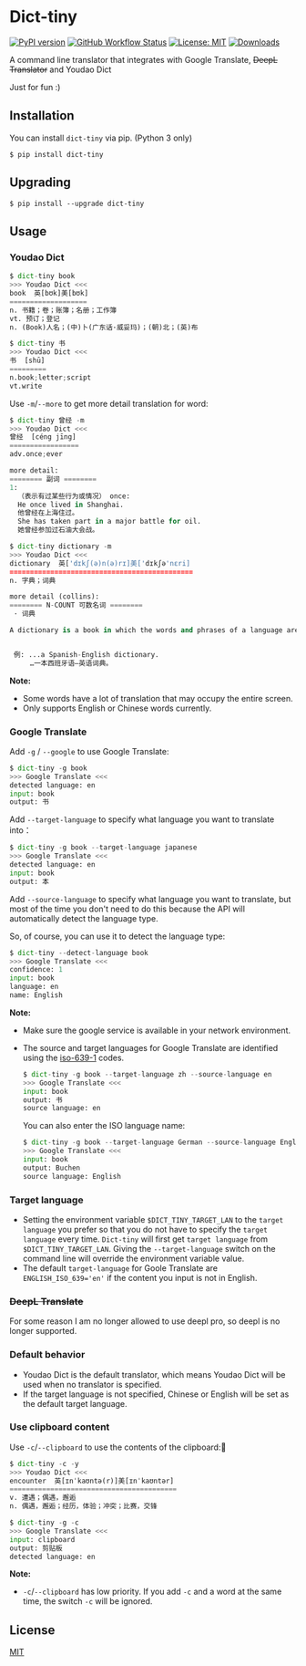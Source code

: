 # Dict-tiny

[![PyPI version](https://img.shields.io/pypi/v/dict-tiny.svg)](https://pypi.python.org/pypi/dict-tiny/) [![GitHub Workflow Status](https://img.shields.io/github/actions/workflow/status/louieh/dict-tiny/upload-dict-tiny-package.yml)](https://github.com/louieh/dict-tiny/actions?query=workflow%3A%22Upload+Dict-tiny+Python+Package%22) [![License: MIT](https://img.shields.io/badge/License-MIT-blue.svg)](https://opensource.org/licenses/MIT) [![Downloads](https://pepy.tech/badge/dict-tiny)](https://pepy.tech/project/dict-tiny)


A command line translator that integrates with Google Translate, ~~DeepL Translator~~ and Youdao Dict

Just for fun :)



## Installation

You can install `dict-tiny` via pip. (Python 3 only)

```shell
$ pip install dict-tiny
```



## Upgrading

```shell
$ pip install --upgrade dict-tiny
```



## Usage

### Youdao Dict

```python
$ dict-tiny book
>>> Youdao Dict <<<
book  英[bʊk]美[bʊk]
===================
n. 书籍；卷；账簿；名册；工作簿
vt. 预订；登记
n. (Book)人名；(中)卜(广东话·威妥玛)；(朝)北；(英)布
```

```python
$ dict-tiny 书
>>> Youdao Dict <<<
书  [shū]
=========
n.book;letter;script
vt.write
```

Use `-m`/`--more` to get more detail translation for word:

```python
$ dict-tiny 曾经 -m
>>> Youdao Dict <<<
曾经  [céng jīng]
=================
adv.once;ever

more detail:
======== 副词 ========
1:
  （表示有过某些行为或情况） once:
  He once lived in Shanghai.
  他曾经在上海住过。
  She has taken part in a major battle for oil.
  她曾经参加过石油大会战。
```

```python
$ dict-tiny dictionary -m
>>> Youdao Dict <<<
dictionary  英['dɪkʃ(ə)n(ə)rɪ]美['dɪkʃə'nɛri]
=============================================
n. 字典；词典

more detail (collins):
======== N-COUNT 可数名词 ========
 · 词典

A dictionary is a book in which the words and phrases of a language are listed alphabetically, together with their meanings or their translations in another language.


 例: ...a Spanish-English dictionary.
     …一本西班牙语—英语词典。
```

**Note:**

* Some words have a lot of translation that may occupy the entire screen.
* Only supports English or Chinese words currently.

### Google Translate

Add `-g` / `--google` to use Google Translate:

```python
$ dict-tiny -g book
>>> Google Translate <<<
detected language: en
input: book
output: 书
```

Add `--target-language` to specify what language you want to translate into：

```python
$ dict-tiny -g book --target-language japanese
>>> Google Translate <<<
detected language: en
input: book
output: 本
```

Add `--source-language` to specify what language you want to translate, but most of the time you don't need to do this because the API will automatically detect the language type.

So, of course, you can use it to detect the language type:

```python
$ dict-tiny --detect-language book
>>> Google Translate <<<
confidence: 1
input: book
language: en
name: English
```

**Note:**

* Make sure the google service is available in your network environment.

* The source and target languages for Google Translate are identified using the [iso-639-1](https://en.wikipedia.org/wiki/List_of_ISO_639-1_codes) codes. 

  ```python
  $ dict-tiny -g book --target-language zh --source-language en
  >>> Google Translate <<<
  input: book
  output: 书
  source language: en
  ```

  You can also enter the ISO language name:

  ```python
  $ dict-tiny -g book --target-language German --source-language English
  >>> Google Translate <<<
  input: book
  output: Buchen
  source language: English
  ```

### Target language

* Setting the environment variable `$DICT_TINY_TARGET_LAN` to the `target language` you prefer so that you do not have to specify the `target language` every time. `Dict-tiny` will first get `target language` from `$DICT_TINY_TARGET_LAN`. Giving the `--target-language` switch on the command line will override the environment variable value.
* The default `target-language` for Goole Translate are `ENGLISH_ISO_639='en'`  if the content you input is not in English.

### ~~DeepL Translate~~

For some reason I am no longer allowed to use deepl pro, so deepl is no longer supported.

### Default behavior

* Youdao Dict is the default translator, which means Youdao Dict will be used when no translator is specified.
* If the target language is not specified, Chinese or English will be set as the default target language.

### Use clipboard content

Use `-c`/`--clipboard` to use the contents of the clipboard:

```python
$ dict-tiny -c -y
>>> Youdao Dict <<<
encounter  英[ɪnˈkaʊntə(r)]美[ɪnˈkaʊntər]
=========================================
v. 遭遇；偶遇，邂逅
n. 偶遇，邂逅；经历，体验；冲突；比赛，交锋
```

```python
$ dict-tiny -g -c
>>> Google Translate <<<
input: clipboard
output: 剪贴板
detected language: en
```

**Note:**

* `-c`/`--clipboard` has low priority. If you add `-c` and a word at the same time, the switch `-c` will be ignored.




## License

[MIT](https://github.com/louieh/dict-tiny/blob/master/LICENSE)
